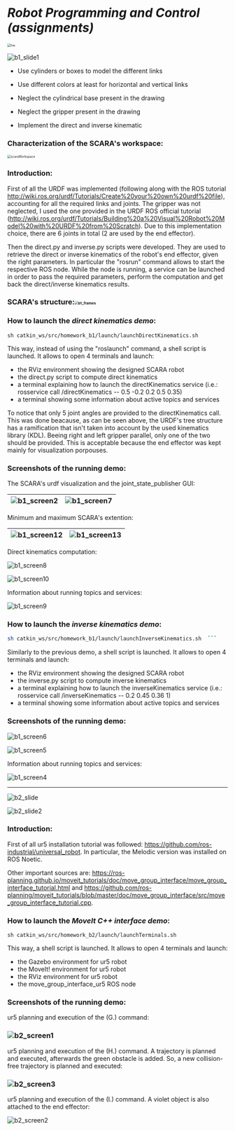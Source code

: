 # _Robot Programming and Control (assignments)_

<img src="docImages/hw.png" alt="hw" style="zoom: 50%;" />

![b1_slide1](docImages/b1_slide1.png)

- Use cylinders or boxes to model the different links
- Use different colors at least for horizontal and vertical links
- Neglect the cylindrical base present in the drawing 
- Neglect the gripper present in the drawing

- Implement the direct and inverse kinematic

### Characterization of the SCARA's workspace:

<img src="docImages\b1_scaraWorkspace.png" alt="scaraWorkspace" style="zoom: 50%;" />

### Introduction:

First of all the URDF was implemented (following along with the ROS tutorial http://wiki.ros.org/urdf/Tutorials/Create%20your%20own%20urdf%20file), accounting for all the required links and joints. The gripper was not neglected, I used the one provided in the URDF ROS official tutorial (http://wiki.ros.org/urdf/Tutorials/Building%20a%20Visual%20Robot%20Model%20with%20URDF%20from%20Scratch). Due to this implementation choice, there are 6 joints in total (2 are used by the end effector).

Then the direct.py and inverse.py scripts were developed. They are used to retrieve the direct or inverse kinematics of the robot's end effector, given the right parameters. In particular the "rosrun" command allows to start the respective ROS node. While the node is running, a service can be launched in order to pass the required parameters, perform the computation and get back the direct/inverse kinematics results.

### SCARA's structure:<img src="docImages\b1_frames.jpg" alt="b1_frames" style="zoom: 50%;" />

### How to launch the _direct kinematics demo_:

```
sh catkin_ws/src/homework_b1/launch/launchDirectKinematics.sh
```

This way, instead of using the "roslaunch" command, a shell script is launched. It allows to open 4 terminals and launch:

- the RViz environment showing the designed SCARA robot
- the direct.py script to compute direct kinematics
- a terminal explaining how to launch the directKinematics service (i.e.: rosservice call /directKinematics -- 0.5 -0.2 0.2 0.5 0.35)
- a terminal showing some information about active topics and services

To notice that only 5 joint angles are provided to the directKinematics call. This was done beacause, as can be seen above, the URDF's tree structure has a ramification that isn't taken into account by the used kinematics library (KDL). Beeing right and left gripper parallel, only one of the two should be provided. This is acceptable  because the end effector was kept mainly for visualization porpouses.

### Screenshots of the running demo:

The SCARA's urdf visualization and the joint_state_publisher GUI:

| ![b1_screen2](docImages\b1_screen2.png) | ![b1_screen7](docImages\b1_screen7.png) |
| ------------------------------------------------------------ | ------------------------------------------------------------ |

Minimum and maximum SCARA's extention:

| ![b1_screen12](docImages\b1_screen12.png) | ![b1_screen13](docImages\b1_screen13.png) |
| ------------------------------------------------------------ | ------------------------------------------------------------ |

Direct kinematics computation:

![b1_screen8](docImages\b1_screen8.png)

![b1_screen10](docImages\b1_screen10.png)



Information about running topics and services:

![b1_screen9](docImages\b1_screen9.png)

### How to launch the _inverse kinematics demo_:

```sh
sh catkin_ws/src/homework_b1/launch/launchInverseKinematics.sh  ```
```

Similarly to the previous demo, a shell script is launched. It allows to open 4 terminals and launch:

- the RViz environment showing the designed SCARA robot
- the inverse.py script to compute inverse kinematics
- a terminal explaining how to launch the inverseKinematics service (i.e.: rosservice call /inverseKinematics -- 0.2 0.45 0.36 1)
- a terminal showing some information about active topics and services

### Screenshots of the running demo:

![b1_screen6](docImages\b1_screen6.png)

![b1_screen5](docImages\b1_screen5.png)

Information about running topics and services:

![b1_screen4](docImages\b1_screen4.png)



----



![b2_slide](docImages\b2_slide.png)

![b2_slide2](docImages\b2_slide2.png)

### Introduction:

First of all ur5 installation tutorial was followed: https://github.com/ros-industrial/universal_robot. In particular, the Melodic version was installed on ROS Noetic.

Other important sources are: https://ros-planning.github.io/moveit_tutorials/doc/move_group_interface/move_group_interface_tutorial.html and https://github.com/ros-planning/moveit_tutorials/blob/master/doc/move_group_interface/src/move_group_interface_tutorial.cpp.

### How to launch the _MoveIt C++ interface demo_:

```
sh catkin_ws/src/homework_b2/launch/launchTerminals.sh
```

This way, a shell script is launched. It allows to open 4 terminals and launch:

- the Gazebo environment for ur5 robot
- the MoveIt! environment for ur5 robot
- the RViz environment for ur5 robot
- the move_group_interface_ur5 ROS node

### Screenshots of the running demo:

ur5 planning and execution of the (G.) command:

### ![b2_screen1](docImages\b2_screen1.png)

ur5 planning and execution of the (H.) command. A trajectory is planned and executed, afterwards the green obstacle is added. So, a new collision-free trajectory is planned and executed:

### ![b2_screen3](docImages\b2_screen3.png)

ur5 planning and execution of the (I.) command. A violet object is also attached to the end effector:

![b2_screen2](docImages\b2_screen2.png)
